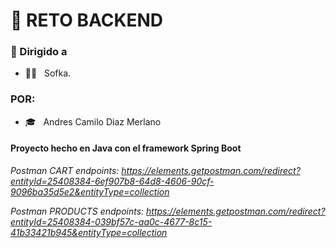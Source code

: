  <h1>🧗‍ RETO BACKEND </h1>


<h3> 🚀 Dirigido a </h3>

- 👨‍💻 &nbsp; Sofka.

<h3> POR: </h3>

- 🎓 &nbsp; Andres Camilo Diaz Merlano 

#### Proyecto hecho en Java con el framework Spring Boot 



_Postman  CART endpoints: https://elements.getpostman.com/redirect?entityId=25408384-6ef907b8-64d8-4606-90cf-9096ba35d5e2&entityType=collection_

_Postman PRODUCTS endpoints: https://elements.getpostman.com/redirect?entityId=25408384-039bf57c-aa0c-4677-8c15-41b33421b945&entityType=collection_

